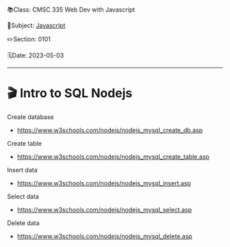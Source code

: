 📚Class: CMSC 335 Web Dev with Javascript

📘Subject: <a href="https://github.com/lamula21/cheat-sheets/blob/main/Javascript">Javascript</a>

✏️Section: 0101

🗓️Date: 2023-05-03

---
# 🎬 Intro to SQL Nodejs

Create database  
-  https://www.w3schools.com/nodejs/nodejs_mysql_create_db.asp

Create table  
- https://www.w3schools.com/nodejs/nodejs_mysql_create_table.asp

Insert data  
- https://www.w3schools.com/nodejs/nodejs_mysql_insert.asp

Select data  
- https://www.w3schools.com/nodejs/nodejs_mysql_select.asp

Delete data  
-  https://www.w3schools.com/nodejs/nodejs_mysql_delete.asp